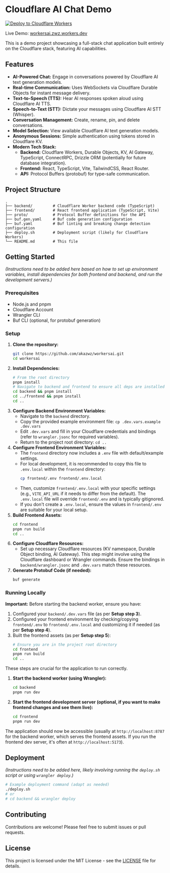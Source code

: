 # Cloudflare AI Chat Demo

[![Deploy to Cloudflare Workers](https://deploy.workers.cloudflare.com/button)](https://deploy.workers.cloudflare.com/?url=https://github.com/akazwz/workersai/tree/main/backend)

Live Demo: [workersai.zwz.workers.dev](https://workersai.zwz.workers.dev/)

This is a demo project showcasing a full-stack chat application built entirely on the Cloudflare stack, featuring AI capabilities.

## Features

*   **AI-Powered Chat:** Engage in conversations powered by Cloudflare AI text generation models.
*   **Real-time Communication:** Uses WebSockets via Cloudflare Durable Objects for instant message delivery.
*   **Text-to-Speech (TTS):** Hear AI responses spoken aloud using Cloudflare AI TTS.
*   **Speech-to-Text (STT):** Dictate your messages using Cloudflare AI STT (Whisper).
*   **Conversation Management:** Create, rename, pin, and delete conversations.
*   **Model Selection:** View available Cloudflare AI text generation models.
*   **Anonymous Sessions:** Simple authentication using tokens stored in Cloudflare KV.
*   **Modern Tech Stack:**
    *   **Backend:** Cloudflare Workers, Durable Objects, KV, AI Gateway, TypeScript, ConnectRPC, Drizzle ORM (potentially for future database integration).
    *   **Frontend:** React, TypeScript, Vite, TailwindCSS, React Router.
    *   **API:** Protocol Buffers (protobuf) for type-safe communication.

## Project Structure

```
.
├── backend/         # Cloudflare Worker backend code (TypeScript)
├── frontend/        # React frontend application (TypeScript, Vite)
├── proto/           # Protocol Buffer definitions for the API
├── buf.gen.yaml     # Buf code generation configuration
├── buf.yaml         # Buf linting and breaking change detection configuration
├── deploy.sh        # Deployment script (likely for Cloudflare Workers)
└── README.md        # This file
```

## Getting Started

*(Instructions need to be added here based on how to set up environment variables, install dependencies for both frontend and backend, and run the development servers.)*

### Prerequisites

*   Node.js and pnpm
*   Cloudflare Account
*   Wrangler CLI
*   Buf CLI (optional, for protobuf generation)

### Setup

1.  **Clone the repository:**
    ```bash
    git clone https://github.com/akazwz/workersai.git
    cd workersai
    ```
2.  **Install Dependencies:**
    ```bash
    # From the root directory
    pnpm install
    # Navigate to backend and frontend to ensure all deps are installed if needed
    cd backend && pnpm install
    cd ../frontend && pnpm install
    cd ..
    ```
3.  **Configure Backend Environment Variables:**
    *   Navigate to the `backend` directory.
    *   Copy the provided example environment file: `cp .dev.vars.example .dev.vars`
    *   Edit `.dev.vars` and fill in your Cloudflare credentials and bindings (refer to `wrangler.jsonc` for required variables).
    *   Return to the project root directory: `cd ..`
4.  **Configure Frontend Environment Variables:**
    *   The `frontend` directory now includes a `.env` file with default/example settings.
    *   For local development, it is recommended to copy this file to `.env.local` within the `frontend` directory:
        ```bash
        cp frontend/.env frontend/.env.local
        ```
    *   Then, customize `frontend/.env.local` with your specific settings (e.g., `VITE_API_URL` if it needs to differ from the default). The `.env.local` file will override `frontend/.env` and is typically gitignored.
    *   If you don't create a `.env.local`, ensure the values in `frontend/.env` are suitable for your local setup.
5.  **Build Frontend Assets:**
    ```bash
    cd frontend
    pnpm run build
    cd ..
    ```
6.  **Configure Cloudflare Resources:**
    *   Set up necessary Cloudflare resources (KV namespace, Durable Object binding, AI Gateway). This step might involve using the Cloudflare dashboard or Wrangler commands. Ensure the bindings in `backend/wrangler.jsonc` and `.dev.vars` match these resources.
7.  **Generate Protobuf Code (if needed):**
    ```bash
    buf generate
    ```

### Running Locally

**Important:** Before starting the backend worker, ensure you have:
1. Configured your `backend/.dev.vars` file (as per **Setup step 3**).
2. Configured your frontend environment by checking/copying `frontend/.env` to `frontend/.env.local` and customizing it if needed (as per **Setup step 4**).
3. Built the frontend assets (as per **Setup step 5**):
    ```bash
    # Ensure you are in the project root directory
    cd frontend
    pnpm run build
    cd ..
    ```
These steps are crucial for the application to run correctly.

1.  **Start the backend worker (using Wrangler):**
    ```bash
    cd backend
    pnpm run dev
    ```
2.  **Start the frontend development server (optional, if you want to make frontend changes and see them live):**
    ```bash
    cd frontend
    pnpm run dev
    ```

The application should now be accessible (usually at `http://localhost:8787` for the backend worker, which serves the frontend assets. If you run the frontend dev server, it's often at `http://localhost:5173`).

## Deployment

*(Instructions need to be added here, likely involving running the `deploy.sh` script or using `wrangler deploy`.)*

```bash
# Example deployment command (adapt as needed)
./deploy.sh
# or
# cd backend && wrangler deploy
```

## Contributing

Contributions are welcome! Please feel free to submit issues or pull requests.

## License

This project is licensed under the MIT License - see the [LICENSE](LICENSE) file for details. 